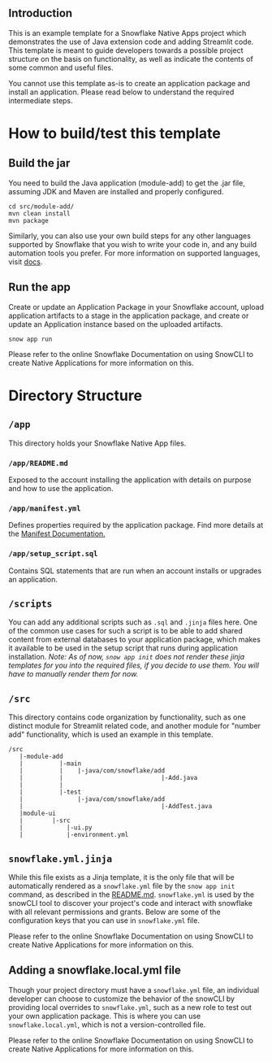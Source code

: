 ## Introduction

This is an example template for a Snowflake Native Apps project which demonstrates the use of Java extension code and adding Streamlit code. This template is meant to guide developers towards a possible project structure on the basis on functionality, as well as indicate the contents of some common and useful files. 

You cannot use this template as-is to create an application package and install an application. Please read below to understand the required intermediate steps.

# How to build/test this template
## Build the jar
You need to build the Java application (module-add) to get the .jar file, assuming JDK and Maven are installed and properly configured. 
```
cd src/module-add/
mvn clean install
mvn package
```

Similarly, you can also use your own build steps for any other languages supported by Snowflake that you wish to write your code in, and any build automation tools you prefer. For more information on supported languages, visit [docs](https://docs.snowflake.com/en/developer-guide/stored-procedures-vs-udfs#label-sp-udf-languages).

## Run the app
Create or update an Application Package in your Snowflake account, upload application artifacts to a stage in the application package, and create or update an Application instance based on the uploaded artifacts.
```
snow app run
```

Please refer to the online Snowflake Documentation on using SnowCLI to create Native Applications for more information on this. 

# Directory Structure
## `/app`
This directory holds your Snowflake Native App files.

### `/app/README.md`
Exposed to the account installing the application with details on purpose and how to use the application.

### `/app/manifest.yml`
Defines properties required by the application package. Find more details at the [Manifest Documentation.](https://docs.snowflake.com/en/developer-guide/native-apps/creating-manifest)

### `/app/setup_script.sql`
Contains SQL statements that are run when an account installs or upgrades an application.

## `/scripts`
You can add any additional scripts such as `.sql` and `.jinja` files here. One of the common use cases for such a script is to be able to add shared content from external databases to your application package, which makes it available to be used in the setup script that runs during application installation. 
_Note: As of now, `snow app init` does not render these jinja templates for you into the required files, if you decide to use them. You will have to manually render them for now._


## `/src`
This directory contains code organization by functionality, such as one distinct module for Streamlit related code, and another module for "number add" functionality, which is used an example in this template. 
```
/src
   |-module-add
   |          |-main
   |          |    |-java/com/snowflake/add
   |          |                           |-Add.java
   |          |
   |          |-test
   |               |-java/com/snowflake/add
   |                                      |-AddTest.java
   |module-ui
   |        |-src
   |            |-ui.py
   |            |-environment.yml
```

## `snowflake.yml.jinja`
While this file exists as a Jinja template, it is the only file that will be automatically rendered as a `snowflake.yml` file by the `snow app init` command, as described in the [README.md](../README.md). `snowflake.yml` is used by the snowCLI tool to discover your project's code and interact with snowflake with all relevant permissions and grants. Below are some of the configuration keys that you can use in `snowflake.yml` file. 

Please refer to the online Snowflake Documentation on using SnowCLI to create Native Applications for more information on this. 

## Adding a snowflake.local.yml file
Though your project directory must have a `snowflake.yml` file, an individual developer can choose to customize the behavior of the snowCLI by providing local overrides to `snowflake.yml`, such as a new role to test out your own application package. This is where you can use `snowflake.local.yml`, which is not a version-controlled file.

Please refer to the online Snowflake Documentation on using SnowCLI to create Native Applications for more information on this. 
